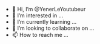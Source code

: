 - 👋 Hi, I’m @YenerLeYoutubeur
- 👀 I’m interested in ...
- 🌱 I’m currently learning ...
- 💞️ I’m looking to collaborate on ...
- 📫 How to reach me ...

<!---
YenerLeYoutubeur/YenerLeYoutubeur is a ✨ special ✨ repository because its `README.md` (this file) appears on your GitHub profile.
You can click the Preview link to take a look at your changes.
--->
